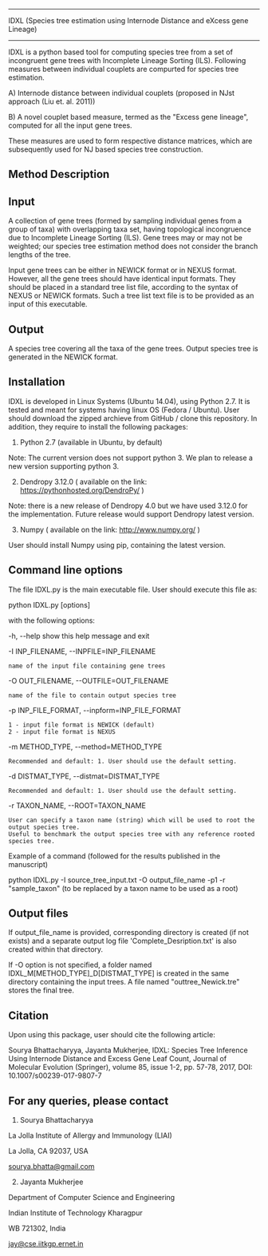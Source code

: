 *********************************
IDXL (Species tree estimation using Internode Distance and eXcess gene Lineage)
*********************************

IDXL is a python based tool for computing species tree from a set of incongruent gene trees 
with Incomplete Lineage Sorting (ILS). Following measures between individual couplets are compurted 
for species tree estimation.

A) Internode distance between individual couplets (proposed in NJst approach (Liu et. al. 2011))

B) A novel couplet based measure, termed as the "Excess gene lineage", computed for all the input gene trees.

These measures are used to form respective distance matrices, which are subsequently used for NJ based species tree construction.

Method Description
-----------------------

Input
-----------

A collection of gene trees (formed by sampling individual genes from a group of taxa) with overlapping taxa set, having topological incongruence due to Incomplete Lineage Sorting (ILS). Gene trees may or may not be weighted; our species tree estimation method does not consider the branch lengths of the tree.

Input gene trees can be either in NEWICK format or in NEXUS format. However, all the gene trees should have identical input formats. They should be placed in a standard tree list file, according to the syntax of NEXUS or NEWICK formats. Such a tree list text file is to be provided as an input of this executable.

Output
----------

A species tree covering all the taxa of the gene trees. Output species tree is generated in the NEWICK format.

Installation
--------------

IDXL is developed in Linux Systems (Ubuntu 14.04), using Python 2.7. It is tested and meant for systems having linux OS (Fedora / Ubuntu). User should download the zipped archieve from GitHub / clone this repository. In addition, they require 
to install the following packages:

1) Python 2.7 (available in Ubuntu, by default) 

Note: The current version does not support python 3. We plan to release a new version supporting python 3.

2) Dendropy 3.12.0 ( available on the link: https://pythonhosted.org/DendroPy/ ) 

Note: there is a new release of Dendropy 4.0 but we have used 3.12.0 for the implementation. Future release would support Dendropy latest version.

3) Numpy ( available on the link: http://www.numpy.org/ )

User should install Numpy using pip, containing the latest version. 


Command line options
----------------------

The file IDXL.py is the main executable file. User should execute this file as:

python IDXL.py [options]

with the following options:

-h, --help show this help message and exit

-I INP_FILENAME, --INPFILE=INP_FILENAME

	name of the input file containing gene trees

-O OUT_FILENAME, --OUTFILE=OUT_FILENAME

	name of the file to contain output species tree

-p INP_FILE_FORMAT, --inpform=INP_FILE_FORMAT

	1 - input file format is NEWICK (default)
	2 - input file format is NEXUS

-m METHOD_TYPE, --method=METHOD_TYPE

	Recommended and default: 1. User should use the default setting.
		
-d DISTMAT_TYPE, --distmat=DISTMAT_TYPE

	Recommended and default: 1. User should use the default setting.		

-r TAXON_NAME, --ROOT=TAXON_NAME

	User can specify a taxon name (string) which will be used to root the output species tree. 
	Useful to benchmark the output species tree with any reference rooted species tree.


Example of a command (followed for the results published in the manuscript)

python IDXL.py -I source_tree_input.txt -O output_file_name -p1 -r "sample_taxon" (to be replaced by a taxon name to be used as a root)

Output files
-------------

If output_file_name is provided, corresponding directory is created (if not exists) and a separate output log file 
'Complete_Desription.txt' is also created within that directory.

If -O option is not specified, a folder named IDXL_M[METHOD_TYPE]_D[DISTMAT_TYPE] is created in the same directory 
containing the input trees. A file named "outtree_Newick.tre" stores the final tree.


Citation
---------

Upon using this package, user should cite the following article:

Sourya Bhattacharyya, Jayanta Mukherjee, IDXL: Species Tree Inference Using Internode Distance and Excess Gene Leaf Count, Journal of Molecular Evolution (Springer), volume 85, issue 1-2, pp. 57-78, 2017, DOI: 10.1007/s00239-017-9807-7


For any queries, please contact
------------------------------

1) Sourya Bhattacharyya

La Jolla Institute of Allergy and Immunology (LIAI)

La Jolla, CA 92037, USA

sourya.bhatta@gmail.com



2) Jayanta Mukherjee 

Department of Computer Science and Engineering 

Indian Institute of Technology Kharagpur 

WB 721302, India 

jay@cse.iitkgp.ernet.in




